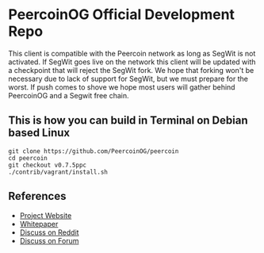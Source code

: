 
PeercoinOG Official Development Repo
==================================


This client is compatible with the Peercoin network as long as SegWit is not activated. If SegWit goes live on the network this client will be updated with a checkpoint that will reject the SegWit fork. We hope that forking won't be necessary due to lack of support for SegWit, but we must prepare for the worst. If push comes to shove we hope most users will gather behind PeercoinOG and a Segwit free chain.

This is how you can build in Terminal on Debian based Linux
---------------------

	git clone https://github.com/PeercoinOG/peercoin
	cd peercoin
	git checkout v0.7.5ppc
	./contrib/vagrant/install.sh

References
---------------------
* [Project Website](https://peercoin.net)
* [Whitepaper](https://peercoin.net/whitepaper)
* [Discuss on Reddit](https://www.reddit.com/r/PeercoinOG)
* [Discuss on Forum](https://talk.peercoin.net)
